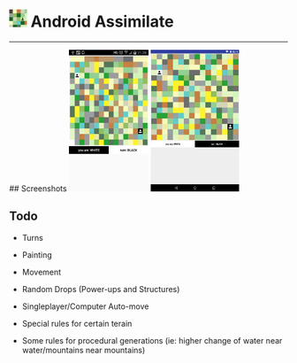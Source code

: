 # <img src="https://github.com/simplegr33n/android-game-assimilate/blob/master/screenshots/logos/logo1.jpg" width="32"> Android Assimilate

<hr>
## Screenshots

<img src="https://github.com/simplegr33n/android-game-assimilate/blob/master/screenshots/phone0001.jpg" width="144">
<img src="https://github.com/simplegr33n/android-game-assimilate/blob/master/screenshots/tablet0003.jpg" width="160">



## Todo
* Turns
* Painting
* Movement

* Random Drops (Power-ups and Structures)
* Singleplayer/Computer Auto-move
* Special rules for certain terain
* Some rules for procedural generations (ie: higher change of water near water/mountains near mountains)





